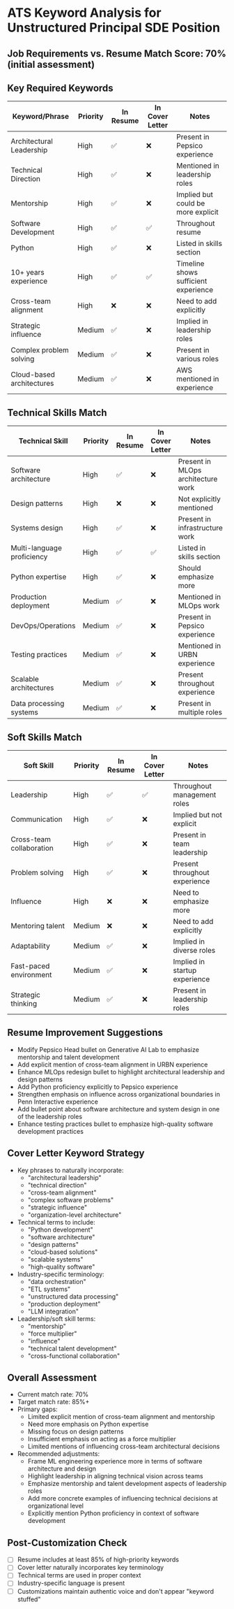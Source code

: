 # ATS Keyword Analysis for Unstructured Principal SDE Position

## Job Requirements vs. Resume Match Score: 70% (initial assessment)

## Key Required Keywords
| Keyword/Phrase | Priority | In Resume | In Cover Letter | Notes |
|---------------|----------|-----------|----------------|-------|
| Architectural Leadership | High | ✅ | ❌ | Present in Pepsico experience |
| Technical Direction | High | ✅ | ❌ | Mentioned in leadership roles |
| Mentorship | High | ✅ | ❌ | Implied but could be more explicit |
| Software Development | High | ✅ | ✅ | Throughout resume |
| Python | High | ✅ | ❌ | Listed in skills section |
| 10+ years experience | High | ✅ | ✅ | Timeline shows sufficient experience |
| Cross-team alignment | High | ❌ | ❌ | Need to add explicitly |
| Strategic influence | Medium | ✅ | ❌ | Implied in leadership roles |
| Complex problem solving | Medium | ✅ | ❌ | Present in various roles |
| Cloud-based architectures | Medium | ✅ | ❌ | AWS mentioned in experience |

## Technical Skills Match
| Technical Skill | Priority | In Resume | In Cover Letter | Notes |
|----------------|----------|-----------|----------------|-------|
| Software architecture | High | ✅ | ❌ | Present in MLOps architecture work |
| Design patterns | High | ❌ | ❌ | Not explicitly mentioned |
| Systems design | High | ✅ | ❌ | Present in infrastructure work |
| Multi-language proficiency | High | ✅ | ✅ | Listed in skills section |
| Python expertise | High | ✅ | ❌ | Should emphasize more |
| Production deployment | Medium | ✅ | ❌ | Mentioned in MLOps work |
| DevOps/Operations | Medium | ✅ | ❌ | Present in Pepsico experience |
| Testing practices | Medium | ✅ | ❌ | Mentioned in URBN experience |
| Scalable architectures | Medium | ✅ | ❌ | Present throughout experience |
| Data processing systems | Medium | ✅ | ❌ | Present in multiple roles |

## Soft Skills Match
| Soft Skill | Priority | In Resume | In Cover Letter | Notes |
|------------|----------|-----------|----------------|-------|
| Leadership | High | ✅ | ✅ | Throughout management roles |
| Communication | High | ✅ | ❌ | Implied but not explicit |
| Cross-team collaboration | High | ✅ | ❌ | Present in team leadership |
| Problem solving | High | ✅ | ❌ | Present throughout experience |
| Influence | High | ❌ | ❌ | Need to emphasize more |
| Mentoring talent | Medium | ❌ | ❌ | Need to add explicitly |
| Adaptability | Medium | ✅ | ❌ | Implied in diverse roles |
| Fast-paced environment | Medium | ✅ | ❌ | Implied in startup experience |
| Strategic thinking | Medium | ✅ | ❌ | Present in leadership roles |

## Resume Improvement Suggestions
- Modify Pepsico Head bullet on Generative AI Lab to emphasize mentorship and talent development
- Add explicit mention of cross-team alignment in URBN experience
- Enhance MLOps redesign bullet to highlight architectural leadership and design patterns
- Add Python proficiency explicitly to Pepsico experience
- Strengthen emphasis on influence across organizational boundaries in Penn Interactive experience
- Add bullet point about software architecture and system design in one of the leadership roles
- Enhance testing practices bullet to emphasize high-quality software development practices

## Cover Letter Keyword Strategy
- Key phrases to naturally incorporate: 
  - "architectural leadership"
  - "technical direction"
  - "cross-team alignment"
  - "complex software problems"
  - "strategic influence"
  - "organization-level architecture"
- Technical terms to include: 
  - "Python development"
  - "software architecture"
  - "design patterns"
  - "cloud-based solutions"
  - "scalable systems"
  - "high-quality software"
- Industry-specific terminology: 
  - "data orchestration"
  - "ETL systems"
  - "unstructured data processing"
  - "production deployment"
  - "LLM integration"
- Leadership/soft skill terms: 
  - "mentorship"
  - "force multiplier"
  - "influence"
  - "technical talent development"
  - "cross-functional collaboration"

## Overall Assessment
- Current match rate: 70%
- Target match rate: 85%+
- Primary gaps: 
  - Limited explicit mention of cross-team alignment and mentorship
  - Need more emphasis on Python expertise
  - Missing focus on design patterns
  - Insufficient emphasis on acting as a force multiplier
  - Limited mentions of influencing cross-team architectural decisions
- Recommended adjustments:
  - Frame ML engineering experience more in terms of software architecture and design
  - Highlight leadership in aligning technical vision across teams
  - Emphasize mentorship and talent development aspects of leadership roles
  - Add more concrete examples of influencing technical decisions at organizational level
  - Explicitly mention Python proficiency in context of software development

## Post-Customization Check
- [ ] Resume includes at least 85% of high-priority keywords
- [ ] Cover letter naturally incorporates key terminology
- [ ] Technical terms are used in proper context
- [ ] Industry-specific language is present
- [ ] Customizations maintain authentic voice and don't appear "keyword stuffed"